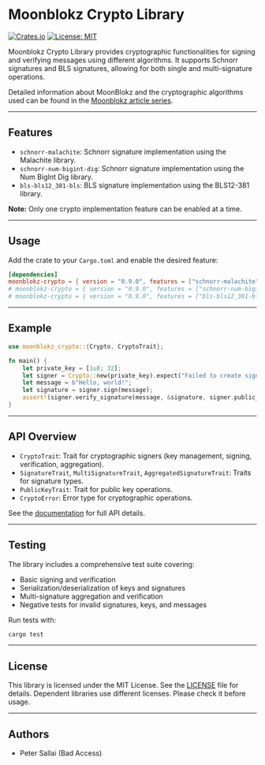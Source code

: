 # Moonblokz Crypto Library

[![Crates.io](https://img.shields.io/crates/v/moonblokz-crypto.svg)](https://crates.io/crates/moonblokz-crypto)
[![License: MIT](https://img.shields.io/badge/License-MIT-blue.svg)](LICENSE)

Moonblokz Crypto Library provides cryptographic functionalities for signing and verifying messages using different algorithms. It supports Schnorr signatures and BLS signatures, allowing for both single and multi-signature operations.

Detailed information about MoonBlokz and the cryptographic algorithms used can be found in the [Moonblokz article series](https://medium.com/@peter.sallai/moonblokz-series-part-i-building-a-hyper-local-blockchain-2f385b763c65).

---

## Features

- `schnorr-malachite`: Schnorr signature implementation using the Malachite library.
- `schnorr-num-bigint-dig`: Schnorr signature implementation using the Num BigInt Dig library.
- `bls-bls12_381-bls`: BLS signature implementation using the BLS12-381 library.

**Note:** Only one crypto implementation feature can be enabled at a time.

---

## Usage

Add the crate to your `Cargo.toml` and enable the desired feature:

```toml
[dependencies]
moonblokz-crypto = { version = "0.9.0", features = ["schnorr-malachite"] }
# moonblokz-crypto = { version = "0.9.0", features = ["schnorr-num-bigint-dig"] }
# moonblokz-crypto = { version = "0.9.0", features = ["bls-bls12_381-bls"] }
```

---

## Example

```rust
use moonblokz_crypto::{Crypto, CryptoTrait};

fn main() {
    let private_key = [1u8; 32];
    let signer = Crypto::new(private_key).expect("Failed to create signer");
    let message = b"Hello, world!";
    let signature = signer.sign(message);
    assert!(signer.verify_signature(message, &signature, signer.public_key()));
}
```

---

## API Overview

- `CryptoTrait`: Trait for cryptographic signers (key management, signing, verification, aggregation).
- `SignatureTrait`, `MultiSignatureTrait`, `AggregatedSignatureTrait`: Traits for signature types.
- `PublicKeyTrait`: Trait for public key operations.
- `CryptoError`: Error type for cryptographic operations.

See the [documentation](https://docs.rs/moonblokz-crypto) for full API details.

---

## Testing

The library includes a comprehensive test suite covering:
- Basic signing and verification
- Serialization/deserialization of keys and signatures
- Multi-signature aggregation and verification
- Negative tests for invalid signatures, keys, and messages

Run tests with:

```sh
cargo test
```

---

## License

This library is licensed under the MIT License. See the [LICENSE](LICENSE) file for details.
Dependent libraries use different licenses. Please check it before usage.

---

## Authors

- Peter Sallai (Bad Access)
